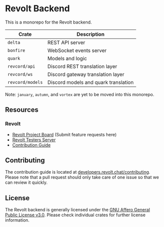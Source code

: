 # Revolt Backend

This is a monorepo for the Revolt backend.

| Crate            | Description                          |
| ---------------- | ------------------------------------ |
| `delta`          | REST API server                      |
| `bonfire`        | WebSocket events server              |
| `quark`          | Models and logic                     |
| `revcord/api`    | Discord REST translation layer       |
| `revcord/ws`     | Discord gateway translation layer    |
| `revcord/models` | Discord models and quark translation |

Note: `january`, `autumn`, and `vortex` are yet to be moved into this monorepo.

## Resources

### Revolt

- [Revolt Project Board](https://github.com/revoltchat/revolt/discussions) (Submit feature requests here)
- [Revolt Testers Server](https://app.revolt.chat/invite/Testers)
- [Contribution Guide](https://developers.revolt.chat/contributing)

## Contributing

The contribution guide is located at [developers.revolt.chat/contributing](https://developers.revolt.chat/contributing).
Please note that a pull request should only take care of one issue so that we can review it quickly.

## License

The Revolt backend is generally licensed under the [GNU Affero General Public License v3.0](https://github.com/revoltchat/backend/blob/master/LICENSE). Please check individual crates for further license information.
